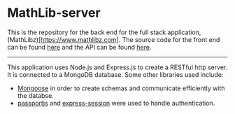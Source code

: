 # MathLib-server

This is the repository for the back end for the full stack application, (MathLibz)[https://www.mathlibz.com]. The source code for the front end can be found [here](https://github.com/nathanjpak/MathLib) and the API can be found [here](https://github.com/nathanjpak/MathLib-API).

---

This application uses Node.js and Express.js to create a RESTful http server. It is connected to a MongoDB database. Some other libraries used include:

- [Mongoose](https://github.com/Automattic/mongoose) in order to create schemas and communicate efficiently with the databse.
- [passportjs](https://github.com/jaredhanson/passport) and [express-session](https://github.com/expressjs/session) were used to handle authentication.
